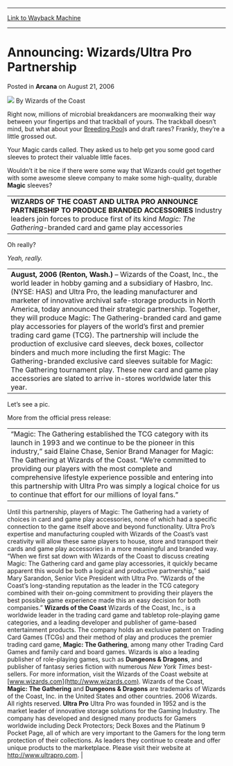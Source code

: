 
---
[Link to Wayback Machine](https://web.archive.org/web/20210429114811/https://magic.wizards.com/en/articles/archive/arcana/announcing-wizardsultra-pro-partnership-2006-08-21)

[_metadata_:author]:- "Wizards of the Coast"
[_metadata_:description]:- "Right now, millions of microbial breakdancers are moonwalking their way between your fingertips and that trackball of yours. The trackball doesn’t mind, but what about your Breeding Pools and draft rares? Frankly, they’re a little grossed out.Your Magic cards called. They asked us to help get you some good card sleeves to protect their valuable little faces.Wouldn’t it be nice"
[_metadata_:generator]:- "Drupal 7 (http://drupal.org)"
[_metadata_:node]:- "703516"
[_metadata_:publish_date]:- "2006-08-21"
[_metadata_:source]:- "div-main-content"
[_metadata_:title]:- "Announcing: Wizards/Ultra Pro Partnership"
[_metadata_:wayback_capture_timestamp]:- "2021-04-29 11:48:11"
[_metadata_:wayback_raw_url]:- "https://web.archive.org/web/20210429114811id_/https://magic.wizards.com/en/articles/archive/arcana/announcing-wizardsultra-pro-partnership-2006-08-21"
[_metadata_:wayback_url]:- "https://magic.wizards.com/en/articles/archive/arcana/announcing-wizardsultra-pro-partnership-2006-08-21"
---


Announcing: Wizards/Ultra Pro Partnership
=========================================



 Posted in **Arcana**
 on August 21, 2006 






![](https://media.magic.wizards.com/styles/auth_small/public/images/person/wizards_author.jpg)
By Wizards of the Coast











Right now, millions of microbial breakdancers are moonwalking their way between your fingertips and that trackball of yours. The trackball doesn’t mind, but what about your [Breeding Pool](http://gatherer.wizards.com/Pages/Card/Details.aspx?name=Breeding+Pool)s and draft rares? Frankly, they’re a little grossed out.

Your Magic cards called. They asked us to help get you some good card sleeves to protect their valuable little faces.

Wouldn’t it be nice if there were some way that Wizards could get together with some awesome sleeve company to make some high-quality, durable **Magic** sleeves?



|  |
| --- |
| **WIZARDS OF THE COAST AND ULTRA PRO ANNOUNCE PARTNERSHIP TO PRODUCE BRANDED ACCESSORIES** Industry leaders join forces to produce first of its kind *Magic: The Gathering*-branded card and game play accessories  |

Oh really?

*Yeah, really.*



|  |
| --- |
| **August, 2006 (Renton, Wash.)** – Wizards of the Coast, Inc., the world leader in hobby gaming and a subsidiary of Hasbro, Inc. (NYSE: HAS) and Ultra Pro, the leading manufacturer and marketer of innovative archival safe-storage products in North America, today announced their strategic partnership. Together, they will produce Magic: The Gathering-branded card and game play accessories for players of the world’s first and premier trading card game (TCG). The partnership will include the production of exclusive card sleeves, deck boxes, collector binders and much more including the first Magic: The Gathering-branded exclusive card sleeves suitable for Magic: The Gathering tournament play. These new card and game play accessories are slated to arrive in-stores worldwide later this year. |

Let’s see a pic.

More from the official press release:



|  |
| --- |
| “Magic: The Gathering established the TCG category with its launch in 1993 and we continue to be the pioneer in this industry,” said Elaine Chase, Senior Brand Manager for Magic: The Gathering at Wizards of the Coast. “We’re committed to providing our players with the most complete and comprehensive lifestyle experience possible and entering into this partnership with Ultra Pro was simply a logical choice for us to continue that effort for our millions of loyal fans.” 
Until this partnership, players of Magic: The Gathering had a variety of choices in card and game play accessories, none of which had a specific connection to the game itself above and beyond functionality. Ultra Pro’s expertise and manufacturing coupled with Wizards of the Coast’s vast creativity will allow these same players to house, store and transport their cards and game play accessories in a more meaningful and branded way.
“When we first sat down with Wizards of the Coast to discuss creating Magic: The Gathering card and game play accessories, it quickly became apparent this would be both a logical and productive partnership,” said Mary Sarandon, Senior Vice President with Ultra Pro. “Wizards of the Coast’s long-standing reputation as the leader in the TCG category combined with their on-going commitment to providing their players the best possible game experience made this an easy decision for both companies.”
**Wizards of the Coast**  Wizards of the Coast, Inc., is a worldwide leader in the trading card game and tabletop role-playing game categories, and a leading developer and publisher of game-based entertainment products. The company holds an exclusive patent on Trading Card Games (TCGs) and their method of play and produces the premier trading card game, **Magic: The Gathering**, among many other Trading Card Games and family card and board games. Wizards is also a leading publisher of role-playing games, such as **Dungeons & Dragons**, and publisher of fantasy series fiction with numerous *New York Times* best-sellers. For more information, visit the Wizards of the Coast website at [www.wizards.com](http://www.wizards.com).
Wizards of the Coast, **Magic: The Gathering** and **Dungeons & Dragons** are trademarks of Wizards of the Coast, Inc. in the United States and other countries.  2006 Wizards. All rights reserved. 
**Ultra Pro** Ultra Pro was founded in 1952 and is the market leader of innovative storage solutions for the Gaming Industry. The company has developed and designed many products for Gamers worldwide including Deck Protectors; Deck Boxes and the Platinum 9 Pocket Page, all of which are very important to the Gamers for the long term protection of their collections. As leaders they continue to create and offer unique products to the marketplace. Please visit their website at <http://www.ultrapro.com>. |

  






